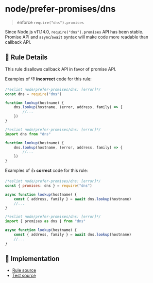 # node/prefer-promises/dns
> enforce `require("dns").promises`

Since Node.js v11.14.0, `require("dns").promises` API has been stable.
Promise API and `async`/`await` syntax will make code more readable than callback API.

## 📖 Rule Details

This rule disallows callback API in favor of promise API.

Examples of :-1: **incorrect** code for this rule:

```js
/*eslint node/prefer-promises/dns: [error]*/
const dns = require("dns")

function lookup(hostname) {
    dns.lookup(hostname, (error, address, family) => {
        //...
    })
}
```

```js
/*eslint node/prefer-promises/dns: [error]*/
import dns from "dns"

function lookup(hostname) {
    dns.lookup(hostname, (error, address, family) => {
        //...
    })
}
```

Examples of :+1: **correct** code for this rule:

```js
/*eslint node/prefer-promises/dns: [error]*/
const { promises: dns } = require("dns")

async function lookup(hostname) {
    const { address, family } = await dns.lookup(hostname)
    //...
}
```

```js
/*eslint node/prefer-promises/dns: [error]*/
import { promises as dns } from "dns"

async function lookup(hostname) {
    const { address, family } = await dns.lookup(hostname)
    //...
}
```

## 🔎 Implementation

- [Rule source](../../../lib/rules/prefer-promises/dns.js)
- [Test source](../../../tests/lib/rules/prefer-promises/dns.js)
